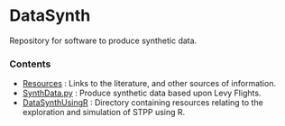 # DataSynth
Repository for software to produce synthetic data.


### Contents

- [Resources](Resources) : Links to the literature, and other sources of information.
- [SynthData.py](SynthData.py) : Produce synthetic data based upon Levy Flights.
- [DataSynthUsingR](DataSynthUsingR) : Directory containing resources relating to the exploration and simulation of STPP using R.

